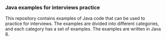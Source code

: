 ### Java examples for interviews practice

This repository contains examples of Java code that can be used to practice for interviews. The
examples are divided into different categories, and each category has a set of examples. The
examples are written in Java 8. 